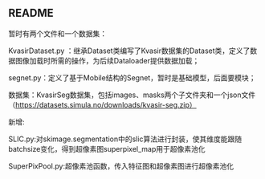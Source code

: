## README

暂时有两个文件和一个数据集：

KvasirDataset.py ：继承Dataset类编写了Kvasir数据集的Dataset类，定义了数据图像加载时所需的操作，为后续Dataloader提供数据加载；

segnet.py：定义了基于Mobile结构的Segnet，暂时是基础模型，后面要模块；

数据集：KvasirSeg数据集，包括images、masks两个子文件夹和一个json文件（https://datasets.simula.no/downloads/kvasir-seg.zip）

新增:

SLIC.py:对skimage.segmentation中的slic算法进行封装，使其维度能跟随batchsize变化，得到超像素图superpixel_map用于超像素池化

SuperPixPool.py:超像素池函数，传入特征图和超像素图进行超像素池化



